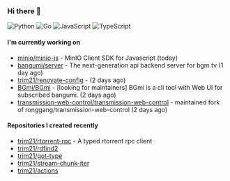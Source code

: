 ### Hi there 👋

![Python](https://img.shields.io/badge/python-3670A0?style=for-the-badge&logo=python&logoColor=ffdd54)
![Go](https://img.shields.io/badge/go-%2300ADD8.svg?style=for-the-badge&logo=go&logoColor=white)
![JavaScript](https://img.shields.io/badge/javascript-%23323330.svg?style=for-the-badge&logo=javascript&logoColor=%23F7DF1E)
![TypeScript](https://img.shields.io/badge/typescript-%23007ACC.svg?style=for-the-badge&logo=typescript&logoColor=white)

#### I'm currently working on

- [minio/minio-js](https://github.com/minio/minio-js) - MinIO Client SDK for Javascript (today)
- [bangumi/server](https://github.com/bangumi/server) - The next-generation api backend server for bgm.tv (1 day ago)
- [trim21/renovate-config](https://github.com/trim21/renovate-config) -  (2 days ago)
- [BGmi/BGmi](https://github.com/BGmi/BGmi) - [looking for maintainers] BGmi is a cli tool with Web UI for subscribed bangumi. (2 days ago)
- [transmission-web-control/transmission-web-control](https://github.com/transmission-web-control/transmission-web-control) - maintained fork of ronggang/transmission-web-control (2 days ago)

#### Repositories I created recently

- [trim21/rtorrent-rpc](https://github.com/trim21/rtorrent-rpc) - A typed rtorrent rpc client
- [trim21/rdfind2](https://github.com/trim21/rdfind2)
- [trim21/got-type](https://github.com/trim21/got-type)
- [trim21/stream-chunk-iter](https://github.com/trim21/stream-chunk-iter)
- [trim21/actions](https://github.com/trim21/actions)
